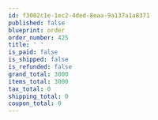 ```yaml
---
id: f3002c1e-1ec2-4ded-8eaa-9a137a1a8371
published: false
blueprint: order
order_number: 425
title: ' '
is_paid: false
is_shipped: false
is_refunded: false
grand_total: 3000
items_total: 3000
tax_total: 0
shipping_total: 0
coupon_total: 0
---
```

